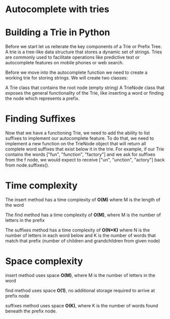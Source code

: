 # Autocomplete with tries

# Building a Trie in Python
Before we start let us reiterate the key components of a Trie or Prefix Tree. A trie is a tree-like data structure that stores a dynamic set of strings. Tries are commonly used to facilitate operations like predictive text or autocomplete features on mobile phones or web search.

Before we move into the autocomplete function we need to create a working trie for storing strings. We will create two classes:

A Trie class that contains the root node (empty string)
A TrieNode class that exposes the general functionality of the Trie, like inserting a word or finding the node which represents a prefix.

# Finding Suffixes
Now that we have a functioning Trie, we need to add the ability to list suffixes to implement our autocomplete feature. To do that, we need to implement a new function on the TrieNode object that will return all complete word suffixes that exist below it in the trie. For example, if our Trie contains the words ["fun", "function", "factory"] and we ask for suffixes from the f node, we would expect to receive ["un", "unction", "actory"] back from node.suffixes().

# Time complexity

The insert method has a time complexity of **O(M)** where M is the length of the word

The find method has a time complexity of **O(M)**, where M is the number of letters in the prefix

The suffixes method has a time complexity of **O(N*K)** where N is the number of letters in each word below and K is the number of words that match that prefix (number of children and grandchildren from given node)

# Space complexity

insert method uses space **O(M)**, where M is the number of letters in the word

find method uses space **O(1)**, no additional storage required to arrive at prefix node

suffixes method uses space **O(K)**, where K is the number of words found beneath the prefix node.